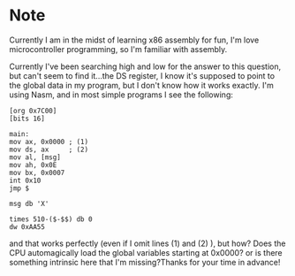 # Note


Currently I am in the midst of learning x86 assembly for fun, I'm love microcontroller programming, so I'm familiar with assembly.

Currently I've been searching high and low for the answer to this question, but can't seem to find it...the DS register, I know it's supposed to point to the global data in my program, but I don't know how it works exactly. I'm using Nasm, and in most simple programs I see the following:

    [org 0x7C00]
    [bits 16]

    main:
    mov ax, 0x0000 ; (1)
    mov ds, ax     ; (2)
    mov al, [msg]
    mov ah, 0x0E
    mov bx, 0x0007
    int 0x10
    jmp $

    msg db 'X'

    times 510-($-$$) db 0
    dw 0xAA55

and that works perfectly (even if I omit lines (1) and (2) ), but how? Does the CPU automagically load the global variables starting at 0x0000? or is there something intrinsic here that I'm missing?Thanks for your time in advance!
